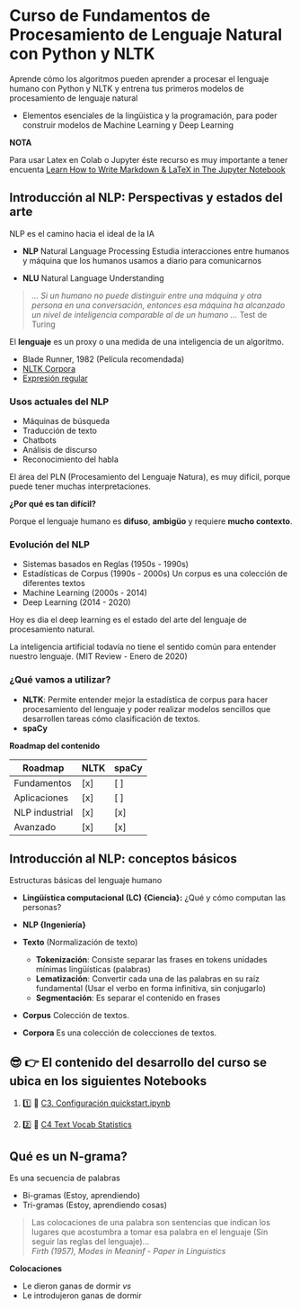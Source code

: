 # Curso de Fundamentos de Procesamiento de Lenguaje Natural con Python y NLTK

Aprende cómo los algoritmos pueden aprender a procesar el lenguaje humano con Python y NLTK y entrena tus primeros modelos de procesamiento de lenguaje natural

- Elementos esenciales de la lingüistica y la programación, para poder construir modelos de Machine Learning y Deep Learning

**NOTA**

Para usar Latex en Colab o Jupyter éste recurso es muy importante a tener encuenta
[Learn How to Write Markdown & LaTeX in The Jupyter Notebook](https://towardsdatascience.com/write-markdown-latex-in-the-jupyter-notebook-10985edb91fd)

## Introducción al NLP: Perspectivas y estados del arte

NLP es el camino hacia el ideal de la IA

- **NLP** Natural Language Processing
  Estudia interacciones entre humanos y máquina que los humanos usamos a diario para comunicarnos

- **NLU** Natural Language Understanding

> _… Si un humano no puede distinguir entre una máquina y otra persona en una conversación, entonces esa máquina ha alcanzado un nivel de inteligencia comparable al de un humano …_ Test de Turing

El **lenguaje** es un proxy o una medida de una inteligencia de un algoritmo.

- Blade Runner, 1982 (Película recomendada)
- [NLTK Corpora](http://www.nltk.org/nltk_data/)
- [Expresión regular](https://es.wikipedia.org/wiki/Expresión_regular)

### Usos actuales del NLP

- Máquinas de búsqueda
- Traducción de texto
- Chatbots
- Análisis de discurso
- Reconocimiento del habla

El área del PLN (Procesamiento del Lenguaje Natura), es muy difícil, porque puede tener muchas interpretaciones.

**¿Por qué es tan difícil?**

Porque el lenguaje humano es **difuso**, **ambigüo** y requiere **mucho contexto**.

### Evolución del NLP

- Sistemas basados en Reglas (1950s - 1990s)
- Estadísticas de Corpus (1990s - 2000s)
  Un corpus es una colección de diferentes textos
- Machine Learning (2000s - 2014)
- Deep Learning (2014 - 2020)

Hoy es dia el deep learning es el estado del arte del lenguaje de procesamiento natural.

La inteligencia artificial todavía no tiene el sentido común para entender nuestro lenguaje. (MIT Review - Enero de 2020)

### ¿Qué vamos a utilizar?

- **NLTK**: Permite entender mejor la estadística de corpus para hacer procesamiento del lenguaje y poder realizar modelos sencillos que desarrollen tareas cómo clasificación de textos.
- **spaCy**

**Roadmap del contenido**

| Roadmap        | NLTK | spaCy |
| -------------- | ---- | ----- |
| Fundamentos    | [x]  | [ ]   |
| Aplicaciones   | [x]  | [ ]   |
| NLP industrial | [x]  | [x]   |
| Avanzado       | [x]  | [x]   |

## Introducción al NLP: conceptos básicos

Estructuras básicas del lenguaje humano

- **Lingüística computacional (LC) {Ciencia}:** ¿Qué y cómo computan las personas?
- **NLP {Ingeniería}**

- **Texto** (Normalización de texto)
  - **Tokenización**: Consiste separar las frases en tokens unidades mínimas lingüísticas (palabras)
  - **Lematización**: Convertir cada una de las palabras en su raíz fundamental (Usar el verbo en forma infinitiva, sin conjugarlo)
  - **Segmentación**: Es separar el contenido en frases
- **Corpus** Colección de textos.
- **Corpora** Es una colección de colecciones de textos.

## :sunglasses: :point_right: El contenido del desarrollo del curso se ubica en los siguientes Notebooks

1. :one: :blue_book: [C3. Configuración quickstart.ipynb](https://github.com/jocode/intro-NPL-python-NLTK/blob/master/notebooks/C3_Configuración_quickstart.ipynb)

2. :two: :green_book: [C4 Text Vocab Statistics](https://github.com/jocode/intro-NPL-python-NLTK/blob/master/notebooks/C4_text_vocab_statistics.ipynb)

## Qué es un N-grama?

Es una secuencia de palabras

- Bi-gramas (Estoy, aprendiendo)
- Tri-gramas (Estoy, aprendiendo cosas)

> Las colocaciones de una palabra son sentencias que indican los lugares que acostumbra a tomar esa palabra en el lenguaje (Sin seguir las reglas del lenguaje)...  
> _Firth (1957), Modes in Meaninf - Paper in Linguistics_

**Colocaciones**

- Le dieron ganas de dormir
  _vs_
- Le introdujeron ganas de dormir
